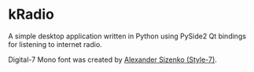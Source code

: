 # kRadio
A simple desktop application written in Python using PySide2 Qt bindings for listening to internet radio.

Digital-7 Mono font was created by [Alexander Sizenko (Style-7)](http://www.styleseven.com/).